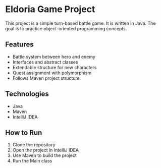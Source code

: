 # Eldoria Game Project

This project is a simple turn-based battle game. It is written in Java. The goal is to practice object-oriented programming concepts.

## Features

- Battle system between hero and enemy
- Interfaces and abstract classes
- Extendable structure for new characters
- Quest assignment with polymorphism
- Follows Maven project structure

## Technologies

- Java
- Maven
- IntelliJ IDEA

## How to Run

1. Clone the repository  
2. Open the project in IntelliJ IDEA  
3. Use Maven to build the project  
4. Run the Main class
